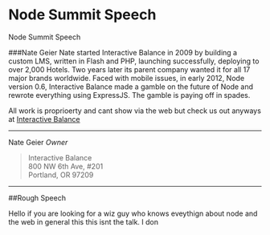 Node Summit Speech
=========

Node Summit Speech

###Nate Geier
Nate started Interactive Balance in 2009 by building a custom LMS, written in Flash and PHP, launching successfully, deploying to over 2,000 Hotels. Two years later its parent company wanted it for all 17 major brands worldwide. Faced with mobile issues, in early 2012, Node version 0.6, Interactive Balance made a gamble on the future of Node and rewrote everything using ExpressJS. The gamble is paying off in spades.

All work is proprioerty and cant show via the web but check us out anyways at [Interactive Balance](http://interactivebalance.com)

***
Nate Geier *Owner*
>Interactive Balance  
>800 NW 6th Ave, #201  
>Portland, OR 97209  
***

##Rough Speech

Hello if you are looking for a wiz guy who knows eveythign about node and the web in general this this isnt the talk. I don